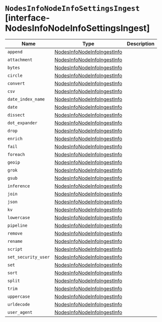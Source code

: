 # `NodesInfoNodeInfoSettingsIngest` [interface-NodesInfoNodeInfoSettingsIngest]

| Name | Type | Description |
| - | - | - |
| `append` | [NodesInfoNodeInfoIngestInfo](./NodesInfoNodeInfoIngestInfo.md) | &nbsp; |
| `attachment` | [NodesInfoNodeInfoIngestInfo](./NodesInfoNodeInfoIngestInfo.md) | &nbsp; |
| `bytes` | [NodesInfoNodeInfoIngestInfo](./NodesInfoNodeInfoIngestInfo.md) | &nbsp; |
| `circle` | [NodesInfoNodeInfoIngestInfo](./NodesInfoNodeInfoIngestInfo.md) | &nbsp; |
| `convert` | [NodesInfoNodeInfoIngestInfo](./NodesInfoNodeInfoIngestInfo.md) | &nbsp; |
| `csv` | [NodesInfoNodeInfoIngestInfo](./NodesInfoNodeInfoIngestInfo.md) | &nbsp; |
| `date_index_name` | [NodesInfoNodeInfoIngestInfo](./NodesInfoNodeInfoIngestInfo.md) | &nbsp; |
| `date` | [NodesInfoNodeInfoIngestInfo](./NodesInfoNodeInfoIngestInfo.md) | &nbsp; |
| `dissect` | [NodesInfoNodeInfoIngestInfo](./NodesInfoNodeInfoIngestInfo.md) | &nbsp; |
| `dot_expander` | [NodesInfoNodeInfoIngestInfo](./NodesInfoNodeInfoIngestInfo.md) | &nbsp; |
| `drop` | [NodesInfoNodeInfoIngestInfo](./NodesInfoNodeInfoIngestInfo.md) | &nbsp; |
| `enrich` | [NodesInfoNodeInfoIngestInfo](./NodesInfoNodeInfoIngestInfo.md) | &nbsp; |
| `fail` | [NodesInfoNodeInfoIngestInfo](./NodesInfoNodeInfoIngestInfo.md) | &nbsp; |
| `foreach` | [NodesInfoNodeInfoIngestInfo](./NodesInfoNodeInfoIngestInfo.md) | &nbsp; |
| `geoip` | [NodesInfoNodeInfoIngestInfo](./NodesInfoNodeInfoIngestInfo.md) | &nbsp; |
| `grok` | [NodesInfoNodeInfoIngestInfo](./NodesInfoNodeInfoIngestInfo.md) | &nbsp; |
| `gsub` | [NodesInfoNodeInfoIngestInfo](./NodesInfoNodeInfoIngestInfo.md) | &nbsp; |
| `inference` | [NodesInfoNodeInfoIngestInfo](./NodesInfoNodeInfoIngestInfo.md) | &nbsp; |
| `join` | [NodesInfoNodeInfoIngestInfo](./NodesInfoNodeInfoIngestInfo.md) | &nbsp; |
| `json` | [NodesInfoNodeInfoIngestInfo](./NodesInfoNodeInfoIngestInfo.md) | &nbsp; |
| `kv` | [NodesInfoNodeInfoIngestInfo](./NodesInfoNodeInfoIngestInfo.md) | &nbsp; |
| `lowercase` | [NodesInfoNodeInfoIngestInfo](./NodesInfoNodeInfoIngestInfo.md) | &nbsp; |
| `pipeline` | [NodesInfoNodeInfoIngestInfo](./NodesInfoNodeInfoIngestInfo.md) | &nbsp; |
| `remove` | [NodesInfoNodeInfoIngestInfo](./NodesInfoNodeInfoIngestInfo.md) | &nbsp; |
| `rename` | [NodesInfoNodeInfoIngestInfo](./NodesInfoNodeInfoIngestInfo.md) | &nbsp; |
| `script` | [NodesInfoNodeInfoIngestInfo](./NodesInfoNodeInfoIngestInfo.md) | &nbsp; |
| `set_security_user` | [NodesInfoNodeInfoIngestInfo](./NodesInfoNodeInfoIngestInfo.md) | &nbsp; |
| `set` | [NodesInfoNodeInfoIngestInfo](./NodesInfoNodeInfoIngestInfo.md) | &nbsp; |
| `sort` | [NodesInfoNodeInfoIngestInfo](./NodesInfoNodeInfoIngestInfo.md) | &nbsp; |
| `split` | [NodesInfoNodeInfoIngestInfo](./NodesInfoNodeInfoIngestInfo.md) | &nbsp; |
| `trim` | [NodesInfoNodeInfoIngestInfo](./NodesInfoNodeInfoIngestInfo.md) | &nbsp; |
| `uppercase` | [NodesInfoNodeInfoIngestInfo](./NodesInfoNodeInfoIngestInfo.md) | &nbsp; |
| `urldecode` | [NodesInfoNodeInfoIngestInfo](./NodesInfoNodeInfoIngestInfo.md) | &nbsp; |
| `user_agent` | [NodesInfoNodeInfoIngestInfo](./NodesInfoNodeInfoIngestInfo.md) | &nbsp; |
